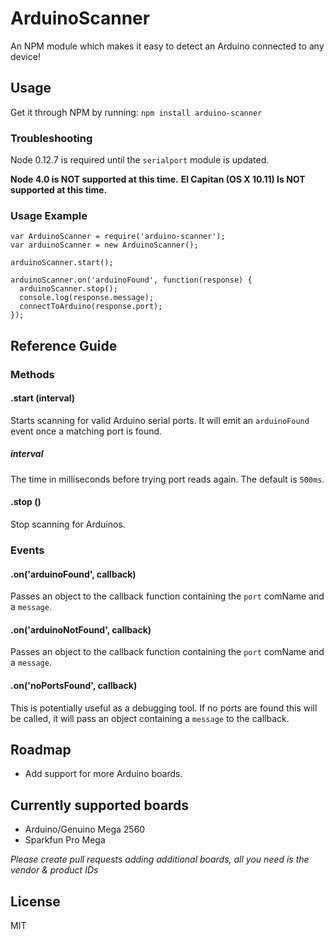 # ArduinoScanner
An NPM module which makes it easy to detect an Arduino connected to any device!

## Usage
Get it through NPM by running: `npm install arduino-scanner`

### Troubleshooting
Node 0.12.7 is required until the `serialport` module is updated.

**Node 4.0 is NOT supported at this time.**
**El Capitan (OS X 10.11) Is NOT supported at this time.**

### Usage Example

```node
var ArduinoScanner = require('arduino-scanner');
var arduinoScanner = new ArduinoScanner();

arduinoScanner.start();

arduinoScanner.on('arduinoFound', function(response) {
  arduinoScanner.stop();
  console.log(response.message);
  connectToArduino(response.port);
});
```

## Reference Guide
### Methods
#### .start (interval)
Starts scanning for valid Arduino serial ports.
It will emit an `arduinoFound` event once a matching port is found.

##### interval
The time in milliseconds before trying port reads again.
The default is `500ms`.

#### .stop ()
Stop scanning for Arduinos.

### Events
#### .on('arduinoFound', callback)
Passes an object to the callback function containing the `port` comName and a `message`.

#### .on('arduinoNotFound', callback)
Passes an object to the callback function containing the `port` comName and a `message`.

#### .on('noPortsFound', callback)
This is potentially useful as a debugging tool. If no ports are found this will be called, it will pass an object containing a `message` to the callback.

## Roadmap
- Add support for more Arduino boards.

## Currently supported boards
- Arduino/Genuino Mega 2560
- Sparkfun Pro Mega

_Please create pull requests adding additional boards, all you need is the vendor & product IDs_

## License
MIT
